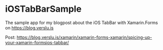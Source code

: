 # iOSTabBarSample
The sample app for my blogpost about the iOS TabBar with Xamarin.Forms on https://blog.verslu.is

Post:
https://blog.verslu.is/xamarin/xamarin-forms-xamarin/spicing-up-your-xamarin-formsios-tabbar/
